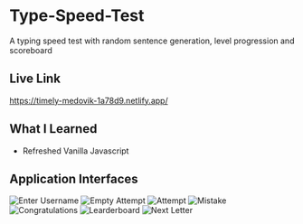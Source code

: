 # Type-Speed-Test
A typing speed test with random sentence generation, level progression and scoreboard
## Live Link
https://timely-medovik-1a78d9.netlify.app/
## What I Learned
* Refreshed Vanilla Javascript
## Application Interfaces
![Enter Username](https://user-images.githubusercontent.com/57601700/178749144-935b709a-5fe9-42a6-879a-c1a9de2b892d.png)
![Empty Attempt](https://user-images.githubusercontent.com/57601700/178749346-339950b3-85e1-4985-9183-f6b956be7fc7.png)
![Attempt](https://user-images.githubusercontent.com/57601700/178749350-e8fb13c9-af3b-425c-adc1-42eb1057ade9.png)
![Mistake](https://user-images.githubusercontent.com/57601700/178749354-c9a591f6-5cd9-42e8-8444-d40e64f5d507.png)
![Congratulations](https://user-images.githubusercontent.com/57601700/178749357-cac6ea49-871c-4c3e-89f6-2739daa16dc3.png)
![Learderboard](https://user-images.githubusercontent.com/57601700/178749366-4046103b-969e-4440-9a57-07fdd4458c6c.png)
![Next Letter](https://user-images.githubusercontent.com/57601700/178749367-140c5083-4e0f-42e5-b558-9da6051871e3.png)
